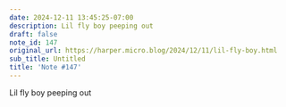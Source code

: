 ```yaml
---
date: 2024-12-11 13:45:25-07:00
description: Lil fly boy peeping out
draft: false
note_id: 147
original_url: https://harper.micro.blog/2024/12/11/lil-fly-boy.html
sub_title: Untitled
title: 'Note #147'
---
```


Lil fly boy peeping out